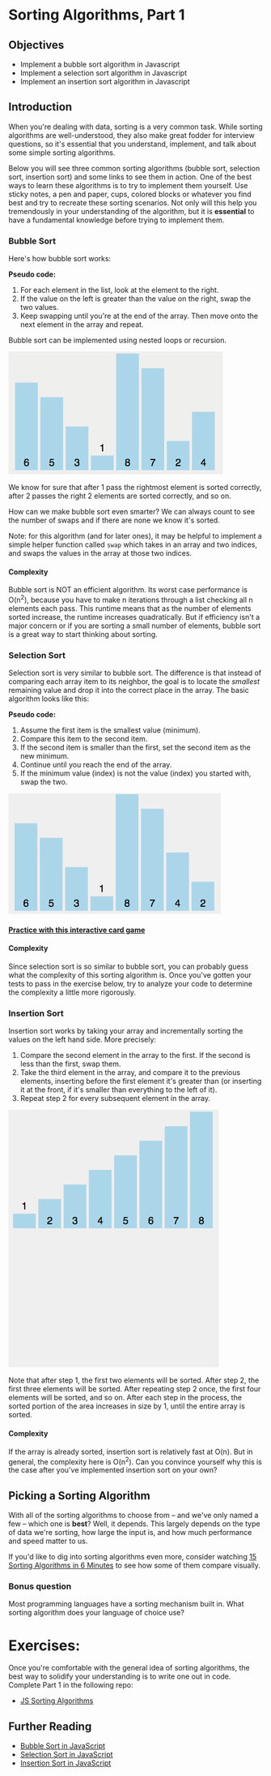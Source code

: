 # Sorting Algorithms, Part 1

## Objectives

* Implement a bubble sort algorithm in Javascript
* Implement a selection sort algorithm in Javascript
* Implement an insertion sort algorithm in Javascript

## Introduction

When you're dealing with data, sorting is a very common task. While sorting algorithms are well-understood, they also make great fodder for interview questions, so it's essential that you understand, implement, and talk about some simple sorting algorithms.

Below you will see three common sorting algorithms (bubble sort, selection sort, insertion sort) and some links to see them in action. One of the best ways to learn these algorithms is to try to implement them yourself. Use sticky notes, a pen and paper, cups, colored blocks or whatever you find best and try to recreate these sorting scenarios. Not only will this help you tremendously in your understanding of the algorithm, but it is __essential__ to have a fundamental knowledge before trying to implement them.

### Bubble Sort

Here's how bubble sort works:

**Pseudo code:**

1. For each element in the list, look at the element to the right. 
2. If the value on the left is greater than the value on the right, swap the two values. 
3. Keep swapping until you're at the end of the array. Then move onto the next element in the array and repeat. 

Bubble sort can be implemented using nested loops or recursion. 

![bubble sort](./sort-gifs/bubblesort.gif)

We know for sure that after 1 pass the rightmost element is sorted correctly, after 2 passes the right 2 elements are sorted correctly, and so on.

How can we make bubble sort even smarter? We can always count to see the number of swaps and if there are none we know it's sorted.

Note: for this algorithm (and for later ones), it may be helpful to implement a simple helper function called `swap` which takes in an array and two indices, and swaps the values in the array at those two indices. 

#### Complexity

Bubble sort is NOT an efficient algorithm. Its worst case performance is O(n<sup>2</sup>), because you have to make n iterations through a list checking all n elements each pass. This runtime means that as the number of elements sorted increase, the runtime increases quadratically. But if efficiency isn't a major concern or if you are sorting a small number of elements, bubble sort is a great way to start thinking about sorting.

###  Selection Sort

Selection sort is very similar to bubble sort. The difference is that instead of comparing each array item to its neighbor, the goal is to locate the *smallest* remaining value and drop it into the correct place in the array. The basic algorithm looks like this:

**Pseudo code:**

1. Assume the first item is the smallest value (minimum).
1. Compare this item to the second item.
1. If the second item is smaller than the first, set the second item as the new minimum.
1. Continue until you reach the end of the array.
1. If the minimum value (index) is not the value (index) you started with, swap the two.

![selection sort](./sort-gifs/selectionsort.gif)

#### [Practice with this interactive card game](https://www.khanacademy.org/computing/computer-science/algorithms/sorting-algorithms/a/sorting)

#### Complexity

Since selection sort is so similar to bubble sort, you can probably guess what the complexity of this sorting algorithm is. Once you've gotten your tests to pass in the exercise below, try to analyze your code to determine the complexity a little more rigorously.

### Insertion Sort

Insertion sort works by taking your array and incrementally sorting the values on the left hand side. More precisely:

1. Compare the second element in the array to the first. If the second is less than the first, swap them.
2. Take the third element in the array, and compare it to the previous elements, inserting before the first element it's greater than (or inserting it at the front, if it's smaller than everything to the left of it).
3. Repeat step 2 for every subsequent element in the array.

![selection sort](./sort-gifs/insertionsort.gif)

Note that after step 1, the first two elements will be sorted. After step 2, the first three elements will be sorted. After repeating step 2 once, the first four elements will be sorted, and so on. After each step in the process, the sorted portion of the area increases in size by 1, until the entire array is sorted.

#### Complexity

If the array is already sorted, insertion sort is relatively fast at O(n). But in general, the complexity here is O(n<sup>2</sup>). Can you convince yourself why this is the case after you've implemented insertion sort on your own? 

## Picking a Sorting Algorithm

With all of the sorting algorithms to choose from – and we've only named a few – which one is **best**? Well, it depends. This largely depends on the type of data we're sorting, how large the input is, and how much performance and speed matter to us.

If you'd like to dig into sorting algorithms even more, consider watching [15 Sorting Algorithms in 6 Minutes](https://www.youtube.com/watch?v=kPRA0W1kECg) to see how some of them compare visually.

### Bonus question

Most programming languages have a sorting mechanism built in. What sorting algorithm does your language of choice use?

# Exercises:

Once you're comfortable with the general idea of sorting algorithms, the best way to solidify your understanding is to write one out in code. Complete Part 1 in the following repo:

- [JS Sorting Algorithms](https://github.com/gSchool/js_sorting_algorithms)

## Further Reading
* [Bubble Sort in JavaScript](http://www.nczonline.net/blog/2009/05/26/computer-science-in-javascript-bubble-sort/)
* [Selection Sort in JavaScript](http://www.nczonline.net/blog/2009/09/08/computer-science-in-javascript-selection-sort/)
* [Insertion Sort in JavaScript](http://www.nczonline.net/blog/2012/09/17/computer-science-in-javascript-insertion-sort/)
